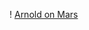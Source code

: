 ! [Arnold on Mars](https://static1.srcdn.com/wordpress/wp-content/uploads/2017/06/Arnold-Schwarzenegger-in-Total-Recall.jpg?q=50&fit=crop&w=740&h=370&dpr=1.5)

